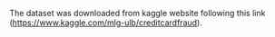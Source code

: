 The dataset was downloaded from kaggle website following this link (https://www.kaggle.com/mlg-ulb/creditcardfraud).
